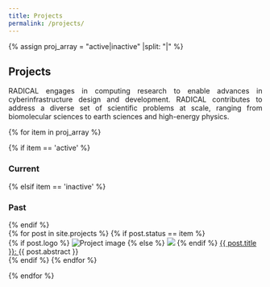```yaml
---
title: Projects
permalink: /projects/
---
```

{% assign proj_array = "active|inactive" |split: "|" %}

## Projects

<p style="text-align: justify; text-justify: inter-character;"> RADICAL engages in computing research to enable advances in cyberinfrastructure design and development. RADICAL contributes to address a diverse set of scientific problems at scale, ranging from biomolecular sciences to earth sciences and high-energy physics.</p>

{% for item in proj_array %}
<div class="pos_header">
 {% if item == 'active' %}
<h3>Current</h3>
 {% elsif item == 'inactive' %}
<h3>Past</h3>
{% endif %}
</div>

<div>
	{% for post in site.projects %}
  	{% if post.status == item %}
	    <div class="list-item-projects">
       {% if post.logo %}
        <img src="{{site.baseurl}}/images/projects/{{post.logo}}" alt="Project image">
        {% else %}
        <img src="{{site.baseurl}}/images/projects/mgray_800x600.png alt="Project image">
        {% endif %}	    	
	     	<span class="list-post-title" style="text-align: justify; text-justify: inter-character;">
	     		<a href="{{ site.baseurl }}{{ post.url }}">{{ post.title }}: </a>{{ post.abstract }}
	     		<!-- <br>{{ post.grant_number }} -->
	      </span>
	    </div>
  	{% endif %}
	{% endfor %}
</div>

{% endfor %}
